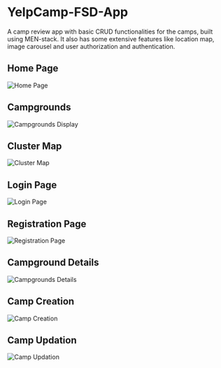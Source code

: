 # YelpCamp-FSD-App
A camp review app with basic CRUD functionalities for the camps, built using MEN-stack.
It also has some extensive features like location map, image carousel and user authorization and authentication.

## Home Page

![Home Page](https://user-images.githubusercontent.com/71378339/221175807-32ce2c79-4273-40ba-8bbd-b27145523db7.jpg)

## Campgrounds

![Campgrounds Display](https://user-images.githubusercontent.com/71378339/221176560-9ad67eaa-cea2-4c84-8b34-c5960cf7cff9.jpg)

## Cluster Map

![Cluster Map](https://user-images.githubusercontent.com/71378339/221176639-fac3152c-d0bd-4bb4-bc4c-cd30ead284fc.jpg)

## Login Page

![Login Page](https://user-images.githubusercontent.com/71378339/221176679-70de8ac2-e00a-4f86-b322-ef4bb17ce6ad.jpg)

## Registration Page

![Registration Page](https://user-images.githubusercontent.com/71378339/221176694-554a6394-7885-4348-adf8-6a7256a1e4d7.jpg)

## Campground Details

![Campgrounds Details](https://user-images.githubusercontent.com/71378339/221176717-43772c2f-e9f7-4aad-9592-c7f13e3035ac.jpg)

## Camp Creation

![Camp Creation](https://user-images.githubusercontent.com/71378339/221176826-ac7e2f33-d767-489c-b9f3-898310ff8a61.jpg)

## Camp Updation

![Camp Updation](https://user-images.githubusercontent.com/71378339/221176854-b2a8ee3c-0866-4bbc-879d-b933175fa559.jpg)
